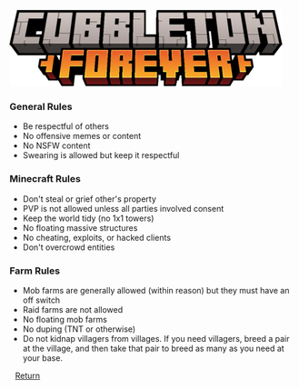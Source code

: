 ![](_assets/cobbleton_forever_logo.png)

<section class='coverpage'>

### General Rules
* Be respectful of others
* No offensive memes or content
* No NSFW content
* Swearing is allowed but keep it respectful

### Minecraft Rules
* Don't steal or grief other's property
* PVP is not allowed unless all parties involved consent
* Keep the world tidy (no 1x1 towers)
* No floating massive structures
* No cheating, exploits, or hacked clients
* Don't overcrowd entities

### Farm Rules
* Mob farms are generally allowed (within reason) but they must have an off switch
* Raid farms are not allowed
* No floating mob farms
* No duping (TNT or otherwise)
* Do not kidnap villagers from villages. If you need villagers, breed a pair at the village, and then take that pair to breed as many as you need at your base.

</section>

<a href="/" class='coverpage-button'><i class="fa-solid fa-left-long" style='padding-right: 10px;'></i>Return</a>